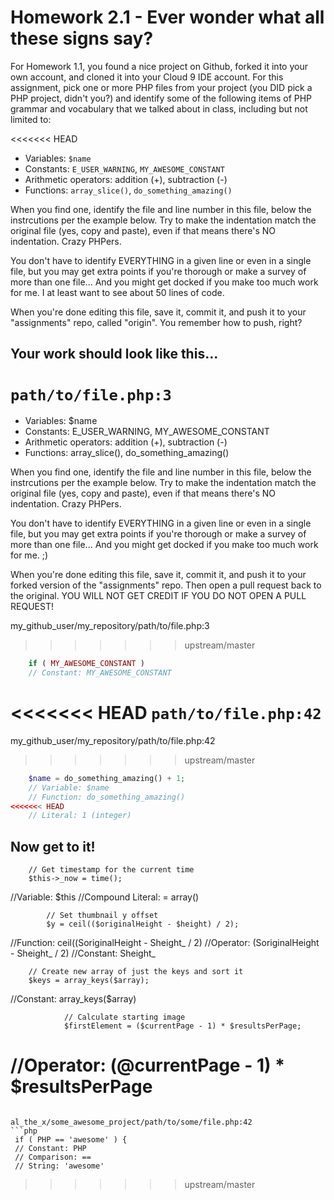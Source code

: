 # Homework 2.1 - Ever wonder what all these signs say?

For Homework 1.1, you found a nice project on Github, forked it into your own account, and cloned it into your Cloud 9 IDE account. For this assignment, pick one or more PHP files from your project (you DID pick a PHP project, didn't you?) and identify some of the following items of PHP grammar and vocabulary that we talked about in class, including but not limited to:

<<<<<<< HEAD
* Variables: `$name`
* Constants: `E_USER_WARNING`, `MY_AWESOME_CONSTANT`
* Arithmetic operators: addition (+), subtraction (-)
* Functions: `array_slice()`, `do_something_amazing()`

When you find one, identify the file and line number in this file, below the instrcutions per the example below. Try to make the indentation match the original file (yes, copy and paste), even if that means there's NO indentation. Crazy PHPers.

You don't have to identify EVERYTHING in a given line or even in a single file, but you may get extra points if you're thorough or make a survey of more than one file... And you might get docked if you make too much work for me. I at least want to see about 50 lines of code.

When you're done editing this file, save it, commit it, and push it to your "assignments" repo, called "origin". You remember how to push, right?

## Your work should look like this...

`path/to/file.php:3`
=======
* Variables: $name
* Constants: E_USER_WARNING, MY_AWESOME_CONSTANT
* Arithmetic operators: addition (+), subtraction (-)
* Functions: array_slice(), do_something_amazing()

When you find one, identify the file and line number in this file, below the instrcutions per the example below. Try to make the indentation match the original file (yes, copy and paste), even if that means there's NO indentation. Crazy PHPers.

You don't have to identify EVERYTHING in a given line or even in a single file, but you may get extra points if you're thorough or make a survey of more than one file... And you might get docked if you make too much work for me. ;)

When you're done editing this file, save it, commit it, and push it to your forked version of the "assignments" repo. Then open a pull request back to the original. YOU WILL NOT GET CREDIT IF YOU DO NOT OPEN A PULL REQUEST!

my_github_user/my_repository/path/to/file.php:3
>>>>>>> upstream/master
```php
    if ( MY_AWESOME_CONSTANT )
    // Constant: MY_AWESOME_CONSTANT
```

<<<<<<< HEAD
`path/to/file.php:42`                                 
=======
my_github_user/my_repository/path/to/file.php:42
>>>>>>> upstream/master
```php
    $name = do_something_amazing() + 1;
    // Variable: $name
    // Function: do_something_amazing()
<<<<<<< HEAD
    // Literal: 1 (integer)
```

## Now get to it!

        // Get timestamp for the current time
        $this->_now = time();

//Variable: $this
//Compound Literal: = array()

            // Set thumbnail y offset
            $y = ceil(($originalHeight - $height) / 2);

//Function: ceil((SoriginalHeight - Sheight_ / 2)
//Operator: (SoriginalHeight - Sheight_ / 2)
//Constant: Sheight_

        // Create new array of just the keys and sort it
        $keys = array_keys($array);

//Constant: array_keys($array)

                // Calculate starting image
                $firstElement = ($currentPage - 1) * $resultsPerPage;
                
  //Operator: (@currentPage - 1) * $resultsPerPage              
=======
```

al_the_x/some_awesome_project/path/to/some/file.php:42
```php
 if ( PHP == 'awesome' ) {
 // Constant: PHP
 // Comparison: ==
 // String: 'awesome'
```
>>>>>>> upstream/master
